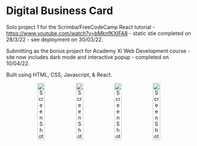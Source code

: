 # Digital Business Card
Solo project 1 for the Scrimba/FreeCodeCamp React tutorial - https://www.youtube.com/watch?v=bMknfKXIFA8 - static stie completed on 28/3/22 - see deployment on 30/03/22.

Submitting as the bonus project for Academy Xi Web Development course - site now includes dark mode and interactive popup - completed on 10/04/22.

Built using HTML, CSS, Javascript, & React. 

<p align="center">
  <img width="20%" alt="Screen Shot 2022-04-27 at 4 20 48 pm" src="https://user-images.githubusercontent.com/96323853/165454169-ac35cd92-f321-4895-9682-f76299119803.png">
  <img width="20%" alt="Screen Shot 2022-04-27 at 4 21 27 pm" src="https://user-images.githubusercontent.com/96323853/165454193-56aae876-a676-4565-83c3-de714a66f082.png">
  <img width="20%" alt="Screen Shot 2022-04-27 at 4 21 02 pm" src="https://user-images.githubusercontent.com/96323853/165454202-18c10b34-f93d-4783-99f0-eb0b0063631c.png">
  <img width="20%" alt="Screen Shot 2022-04-27 at 4 21 16 pm" src="https://user-images.githubusercontent.com/96323853/165454206-2b73267e-ea13-4a5e-909a-5bd54a000b06.png">
</p>
